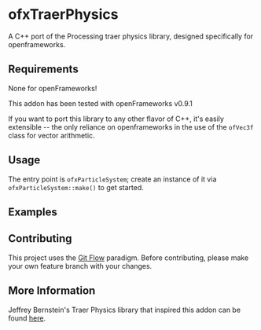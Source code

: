 # ofxTraerPhysics

A C++ port of the Processing traer physics library, designed specifically for openframeworks.


## Requirements
None for openFrameworks!

This addon has been tested with openFrameworks v0.9.1

If you want to port this library to any other flavor of C++, it's easily extensible -- the only reliance on openframeworks in the use of the `ofVec3f` class for vector arithmetic.

## Usage
The entry point is `ofxParticleSystem`; create an instance of it via `ofxParticleSystem::make()` to get started.

## Examples

## Contributing

This project uses the [Git Flow](http://nvie.com/posts/a-successful-git-branching-model/) paradigm.  Before contributing, please make your own feature branch with your changes.

## More Information
Jeffrey Bernstein's Traer Physics library that inspired this addon can be found [here](http://murderandcreate.com/physics).
